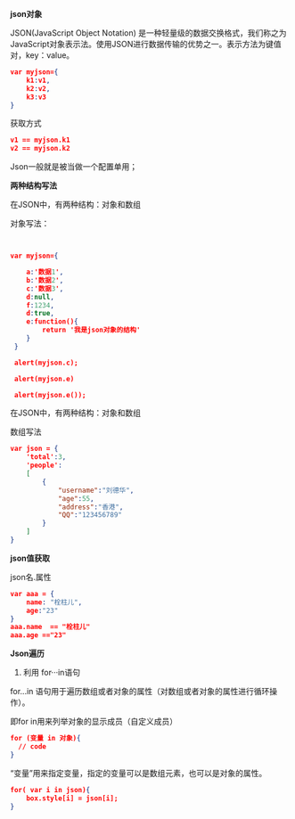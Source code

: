 **json对象**

JSON(JavaScript Object Notation) 是一种轻量级的数据交换格式，我们称之为JavaScript对象表示法。使用JSON进行数据传输的优势之一。表示方法为键值对，key：value。

```json
var myjson={
    k1:v1,
    k2:v2,
    k3:v3
}
```

获取方式

```json
v1 == myjson.k1 
v2 == myjson.k2
```

Json一般就是被当做一个配置单用；

**两种结构写法**

 在JSON中，有两种结构：对象和数组

对象写法：

```json


var myjson={

	a:'数据1',
    b:'数据2',
    c:'数据3',
    d:null,
    f:1234,
    d:true,
    e:function(){
        return '我是json对象的结构'
    }
 }

 alert(myjson.c);

 alert(myjson.e)

 alert(myjson.e());


```

 在JSON中，有两种结构：对象和数组

数组写法

```json
var json = { 
    'total':3,
    'people':
    [
        {
            "username":"刘德华",
            "age":55,
            "address":"香港",
            "QQ":"123456789"
        }
    ]
}
```
**json值获取**

json名.属性

```json
var aaa = { 
    name: "栓柱儿",
    age:"23" 
}
aaa.name  == "栓柱儿"
aaa.age =="23"
```

**Json遍历**

1. 利用 for···in语句

for...in 语句用于遍历数组或者对象的属性（对数组或者对象的属性进行循环操作）。

即for in用来列举对象的显示成员（自定义成员）

```json
for (变量 in 对象){
  // code
}
```

“变量”用来指定变量，指定的变量可以是数组元素，也可以是对象的属性。

```json
for( var i in json){
    box.style[i] = json[i];
}
```